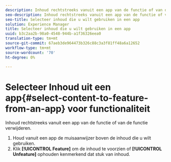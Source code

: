 ```yaml
---
description: Inhoud rechtstreeks vanuit een app van de functie of van de functie verwijderen.
seo-description: Inhoud rechtstreeks vanuit een app van de functie of van de functie verwijderen.
seo-title: Selecteer inhoud die u wilt gebruiken in een app
solution: Experience Manager
title: Selecteer inhoud die u wilt gebruiken in een app
uuid: b3c2aa2b-98a0-4548-944b-a1f36326eea0
translation-type: tm+mt
source-git-commit: 67aeb3de964473b326c88c3a3f81ff48a6a12652
workflow-type: tm+mt
source-wordcount: '70'
ht-degree: 0%

---
```



# Selecteer Inhoud uit een app{#select-content-to-feature-from-an-app} voor functionaliteit

Inhoud rechtstreeks vanuit een app van de functie of van de functie verwijderen.

1. Houd vanuit een app de muisaanwijzer boven de inhoud die u wilt gebruiken.
1. Klik **[!UICONTROL Feature]** om de inhoud te voorzien of **[!UICONTROL Unfeature]** ophouden kenmerkend dat stuk van inhoud.
